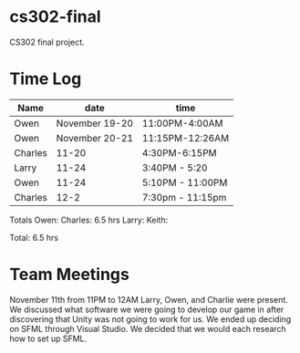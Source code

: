# cs302-final
CS302 final project.

# Time Log
|Name|date|time|
|----|----|----|
|Owen|November 19-20|11:00PM-4:00AM|
|Owen|November 20-21|11:15PM-12:26AM|
|Charles| 11-20 | 4:30PM-6:15PM|
|Larry| 11-24 | 3:40PM - 5:20|
|Owen| 11-24 | 5:10PM - 11:00PM|
|Charles| 12-2 |7:30pm - 11:15pm|

Totals
Owen:
Charles: 6.5 hrs
Larry:
Keith:

Total: 6.5 hrs

# Team Meetings
November 11th from 11PM to 12AM
Larry, Owen, and Charlie were present.
We discussed what software we were going to develop our game in after discovering that Unity was not going to work for us. We ended up deciding on SFML through Visual Studio.
We decided that we would each research how to set up SFML.
